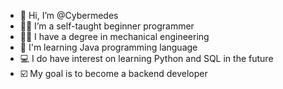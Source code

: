 - 👋 Hi, I’m @Cybermedes
- 👨‍💻 I’m a self-taught beginner programmer
- 👨‍🔧 I have a degree in mechanical engineering
- 💾 I'm learning Java programming language
- 💻 I do have interest on learning Python and SQL in the future
- ☑️ My goal is to become a backend developer

<!---
Cybermedes/Cybermedes is a ✨ special ✨ repository because its `README.md` (this file) appears on your GitHub profile.
You can click the Preview link to take a look at your changes.
--->
